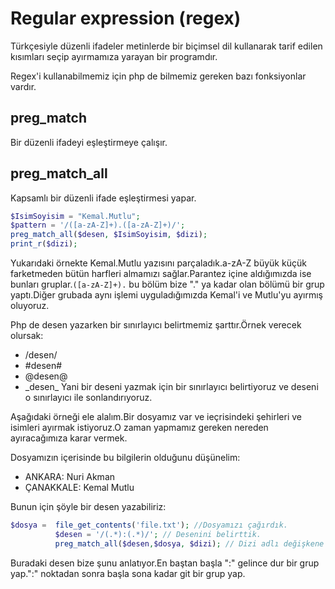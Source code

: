 # Regular expression (regex)
 Türkçesiyle düzenli ifadeler metinlerde bir biçimsel dil kullanarak tarif edilen kısımları seçip ayırmamıza yarayan bir programdır.

Regex'i kullanabilmemiz için php de bilmemiz gereken bazı fonksiyonlar vardır.
## preg_match
Bir düzenli ifadeyi eşleştirmeye çalışır.

## preg_match_all
Kapsamlı bir düzenli ifade eşleştirmesi yapar.

```php
$IsimSoyisim = "Kemal.Mutlu";
$pattern = '/([a-zA-Z]+).([a-zA-Z]+)/';
preg_match_all($desen, $IsimSoyisim, $dizi);
print_r($dizi);
```
Yukarıdaki örnekte Kemal.Mutlu yazısını parçaladık.a-zA-Z büyük küçük farketmeden bütün harfleri almamızı sağlar.Parantez içine aldığımızda ise bunları gruplar.```([a-zA-Z]+).``` bu bölüm bize "." ya kadar olan bölümü bir grup yaptı.Diğer grubada aynı işlemi uyguladığımızda Kemal'i ve Mutlu'yu ayırmış oluyoruz.

Php de desen yazarken bir sınırlayıcı belirtmemiz şarttır.Örnek verecek olursak:
- /desen/
- #desen#
- @desen@
- &#95;desen_
Yani bir deseni yazmak için bir sınırlayıcı belirtiyoruz ve deseni o sınırlayıcı ile sonlandırıyoruz.



Aşağıdaki örneği ele alalım.Bir dosyamız var ve ieçrisindeki şehirleri ve isimleri ayırmak istiyoruz.O zaman yapmamız gereken nereden ayıracağımıza karar vermek.

Dosyamızın içerisinde bu bilgilerin olduğunu düşünelim:

- ANKARA: Nuri Akman
- ÇANAKKALE: Kemal Mutlu

Bunun için şöyle bir desen yazabiliriz:
```php
$dosya =  file_get_contents('file.txt'); //Dosyamızı çağırdık.
          $desen = '/(.*):(.*)/'; // Desenini belirttik.
          preg_match_all($desen,$dosya, $dizi); // Dizi adlı değişkene dizi olarak kaydettik.
```

Buradaki desen bize şunu anlatıyor.En baştan başla ":" gelince dur bir grup yap.":" noktadan sonra başla sona kadar git bir grup yap.
